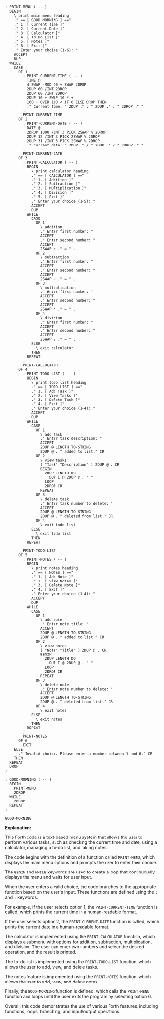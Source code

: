 ```forth
: PRINT-MENU ( -- )
  BEGIN
    \ print main menu heading
    ." == [ GOOD MORNING ] =="
    ." 1. [ Current Time ]"
    ." 2. [ Current Date ]"
    ." 3. [ Calculator ]"
    ." 4. [ To Do List ]"
    ." 5. [ Notes ]"
    ." 6. [ Exit ]"
    ." Enter your choice (1-6): "
    ACCEPT
    DUP
  WHILE
    CASE
      OF 1
        : PRINT-CURRENT-TIME ( -- )
          TIME @
          4 SWAP -MOD 10 + SWAP 2DROP
          2DUP 60 /INT 2DROP
          2DUP 60 /INT 2DROP
          2DUP 10 + SWAP 10 * +
          100 + OVER 100 < IF 0 ELSE DROP THEN
          ." Current time: " 2DUP ." : " 2DUP ." : " 2DROP ." "
        ;
        PRINT-CURRENT-TIME
      OF 2
        : PRINT-CURRENT-DATE ( -- )
          DATE @
          2DROP 1000 /INT 3 PICK 2SWAP % 2DROP
          2DUP 12 /INT 3 PICK 2SWAP % 2DROP
          2DUP 31 /INT 3 PICK 2SWAP % 2DROP
          ." Current date: " 2DUP ." / " 2DUP ." / " 2DROP ." "
        ;
        PRINT-CURRENT-DATE
      OF 3
        : PRINT-CALCULATOR ( -- )
          BEGIN
            \ print calculator heading
            ." == [ CALCULATOR ] =="
            ." 1. [ Addition ]"
            ." 2. [ Subtraction ]"
            ." 3. [ Multiplication ]"
            ." 4. [ Division ]"
            ." 5. [ Exit ]"
            ." Enter your choice (1-5): "
            ACCEPT
            DUP
          WHILE
            CASE
              OF 1
                \ addition
                ." Enter first number: "
                ACCEPT
                ." Enter second number: "
                ACCEPT
                2SWAP + ." = " .
              OF 2
                \ subtraction
                ." Enter first number: "
                ACCEPT
                ." Enter second number: "
                ACCEPT
                2SWAP - ." = " .
              OF 3
                \ multiplication
                ." Enter first number: "
                ACCEPT
                ." Enter second number: "
                ACCEPT
                2SWAP * ." = " .
              OF 4
                \ division
                ." Enter first number: "
                ACCEPT
                ." Enter second number: "
                ACCEPT
                2SWAP / ." = " .
            ELSE
              \ exit calculator
            THEN
          REPEAT
        ;
        PRINT-CALCULATOR
      OF 4
        : PRINT-TODO-LIST ( -- )
          BEGIN
            \ print todo list heading
            ." == [ TODO LIST ] =="
            ." 1. [ Add Task ]"
            ." 2. [ View Tasks ]"
            ." 3. [ Delete Task ]"
            ." 4. [ Exit ]"
            ." Enter your choice (1-4): "
            ACCEPT
            DUP
          WHILE
            CASE
              OF 1
                \ add task
                ." Enter task description: "
                ACCEPT
                2DUP @ LENGTH TO-STRING
                2DUP @ . " added to list." CR
              OF 2
                \ view tasks
                ( "Task" "Description" ) 2DUP @ . CR
                BEGIN
                  2DUP LENGTH DO
                    DUP I @ 2DUP @ . " "
                  LOOP
                  2DROP CR
                REPEAT
              OF 3
                \ delete task
                ." Enter task number to delete: "
                ACCEPT
                2DUP @ LENGTH TO-STRING
                2DUP @ . " deleted from list." CR
              OF 4
                \ exit todo list
            ELSE
              \ exit todo list
            THEN
          REPEAT
        ;
        PRINT-TODO-LIST
      OF 5
        : PRINT-NOTES ( -- )
          BEGIN
            \ print notes heading
            ." == [ NOTES ] =="
            ." 1. [ Add Note ]"
            ." 2. [ View Notes ]"
            ." 3. [ Delete Note ]"
            ." 4. [ Exit ]"
            ." Enter your choice (1-4): "
            ACCEPT
            DUP
          WHILE
            CASE
              OF 1
                \ add note
                ." Enter note title: "
                ACCEPT
                2DUP @ LENGTH TO-STRING
                2DUP @ . " added to list." CR
              OF 2
                \ view notes
                ( "Note" "Title" ) 2DUP @ . CR
                BEGIN
                  2DUP LENGTH DO
                    DUP I @ 2DUP @ . " "
                  LOOP
                  2DROP CR
                REPEAT
              OF 3
                \ delete note
                ." Enter note number to delete: "
                ACCEPT
                2DUP @ LENGTH TO-STRING
                2DUP @ . " deleted from list." CR
              OF 4
                \ exit notes
            ELSE
              \ exit notes
            THEN
          REPEAT
        ;
        PRINT-NOTES
      OF 6
        EXIT
    ELSE
      ." Invalid choice. Please enter a number between 1 and 6." CR
    THEN
  REPEAT
  DROP
;

: GOOD-MORNING ( -- )
  BEGIN
    PRINT-MENU
    2DROP
  WHILE
    2DROP
  REPEAT
;

GOOD-MORNING
```

**Explanation:**

This Forth code is a text-based menu system that allows the user to perform various tasks, such as checking the current time and date, using a calculator, managing a to-do list, and taking notes.

The code begins with the definition of a function called `PRINT-MENU`, which displays the main menu options and prompts the user to enter their choice.

The `BEGIN` and `WHILE` keywords are used to create a loop that continuously displays the menu and waits for user input.

When the user enters a valid choice, the code branches to the appropriate function based on the user's input. These functions are defined using the `: ` and `;` keywords.

For example, if the user selects option 1, the `PRINT-CURRENT-TIME` function is called, which prints the current time in a human-readable format.

If the user selects option 2, the `PRINT-CURRENT-DATE` function is called, which prints the current date in a human-readable format.

The calculator is implemented using the `PRINT-CALCULATOR` function, which displays a submenu with options for addition, subtraction, multiplication, and division. The user can enter two numbers and select the desired operation, and the result is printed.

The to-do list is implemented using the `PRINT-TODO-LIST` function, which allows the user to add, view, and delete tasks.

The notes feature is implemented using the `PRINT-NOTES` function, which allows the user to add, view, and delete notes.

Finally, the `GOOD-MORNING` function is defined, which calls the `PRINT-MENU` function and loops until the user exits the program by selecting option 6.

Overall, this code demonstrates the use of various Forth features, including functions, loops, branching, and input/output operations.